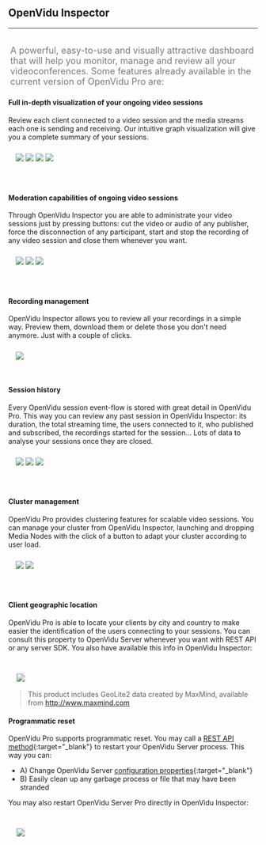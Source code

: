 <h2 id="section-title">OpenVidu Inspector</h2>
<hr>

<p style="font-size: 18px; color: #7a7a7a; margin-top: 30px; padding: 4px;">
A powerful, easy-to-use and visually attractive dashboard that will help you monitor, manage and review all your videoconferences. Some features already available in the current version of OpenVidu Pro are:
</p>

#### Full in-depth visualization of your ongoing video sessions
Review each client connected to a video session and the media streams each one is sending and receiving. Our intuitive graph visualization will give you a complete summary of your sessions.

<div class="row">
    <div class="pro-gallery" style="margin: 25px 15px 25px 15px">
        <a data-fancybox="gallery-pro1" href="img/docs/openvidu-pro/pro2.png"><img class="img-responsive img-pro" src="img/docs/openvidu-pro/pro2.png"/></a>
        <a data-fancybox="gallery-pro1" href="img/docs/openvidu-pro/pro3.png"><img class="img-responsive img-pro" src="img/docs/openvidu-pro/pro3.png"/></a>
        <a data-fancybox="gallery-pro1" href="img/docs/openvidu-pro/pro4.gif"><img class="img-responsive img-pro" src="img/docs/openvidu-pro/pro4.gif"/></a>
        <a data-fancybox="gallery-pro1" href="img/docs/openvidu-pro/pro8.png"><img class="img-responsive img-pro" src="img/docs/openvidu-pro/pro8.png"/></a>
    </div>
</div>

<br>

#### Moderation capabilities of ongoing video sessions
Through OpenVidu Inspector you are able to administrate your video sessions just by pressing buttons: cut the video or audio of any publisher, force the disconnection of any participant, start and stop the recording of any video session and close them whenever you want.

<div class="row">
    <div class="pro-gallery" style="margin: 25px 15px 25px 15px">
        <a data-fancybox="gallery-pro2" href="img/docs/openvidu-pro/pro5.png"><img class="img-responsive img-pro" src="img/docs/openvidu-pro/pro5.png"/></a>
        <a data-fancybox="gallery-pro2" href="img/docs/openvidu-pro/pro6.png"><img class="img-responsive img-pro" src="img/docs/openvidu-pro/pro6.png"/></a>
        <a data-fancybox="gallery-pro2" href="img/docs/openvidu-pro/pro7.png"><img class="img-responsive img-pro" src="img/docs/openvidu-pro/pro7.png"/></a>
    </div>
</div>

<br>

#### Recording management
OpenVidu Inspector allows you to review all your recordings in a simple way. Preview them, download them or delete those you don't need anymore. Just with a couple of clicks.

<div class="row">
    <div style="margin: 25px 15px 15px 15px">
        <a data-fancybox="gallery-pro3" href="img/docs/openvidu-pro/pro9.png"><img class="img-responsive img-pro" src="img/docs/openvidu-pro/pro9.png"/></a>
    </div>
</div>

<br>

#### Session history
Every OpenVidu session event-flow is stored with great detail in OpenVidu Pro. This way you can review any past session in OpenVidu Inspector: its duration, the total streaming time, the users connected to it, who published and subscribed, the recordings started for the session... Lots of data to analyse your sessions once they are closed.

<div class="row">
    <div class="pro-gallery" style="margin: 25px 15px 25px 15px">
        <a data-fancybox="gallery-pro4" href="img/docs/openvidu-pro/pro14.png"><img class="img-responsive img-pro" src="img/docs/openvidu-pro/pro14.png"/></a>
        <a data-fancybox="gallery-pro4" href="img/docs/openvidu-pro/pro15.png"><img class="img-responsive img-pro" src="img/docs/openvidu-pro/pro15.png"/></a>
        <a data-fancybox="gallery-pro4" href="img/docs/openvidu-pro/pro16.png"><img class="img-responsive img-pro" src="img/docs/openvidu-pro/pro16.png"/></a>
    </div>
</div>

<br>

#### Cluster management
OpenVidu Pro provides clustering features for scalable video sessions. You can manage your cluster from OpenVidu Inspector, launching and dropping Media Nodes with the click of a button to adapt your cluster according to user load.

<div class="row">
    <div class="pro-gallery" style="margin: 25px 15px 25px 15px">
        <a data-fancybox="gallery-pro7" href="img/docs/openvidu-pro/pro17.png"><img class="img-responsive img-pro" src="img/docs/openvidu-pro/pro17.png"/></a>
        <a data-fancybox="gallery-pro7" href="img/docs/openvidu-pro/pro18.png"><img class="img-responsive img-pro" src="img/docs/openvidu-pro/pro18.png"/></a>
    </div>
</div>

<br>

#### Client geographic location
OpenVidu Pro is able to locate your clients by city and country to make easier the identification of the users connecting to your sessions. You can consult this property to OpenVidu Server whenever you want with REST API or any server SDK. You also have available this info in OpenVidu Inspector:<br><br>

<div class="row">
    <div style="margin: 25px 15px 15px 15px">
        <a data-fancybox="gallery-pro5" href="img/docs/openvidu-pro/pro12.png"><img class="img-responsive img-pro" style="border: 2px solid #eeeeee" src="img/docs/openvidu-pro/pro12.png"/></a>
    </div>
</div>

> This product includes GeoLite2 data created by MaxMind, available from <a href="http://www.maxmind.com" target="_blank">http://www.maxmind.com</a>

#### Programmatic reset
OpenVidu Pro supports programmatic reset. You may call a [REST API method](openvidu-pro/reference-docs/REST-API-pro#post-prorestart){:target="_blank"} to restart your OpenVidu Server process. This way you can:

- A) Change OpenVidu Server [configuration properties](reference-docs/openvidu-config/){:target="_blank"}
- B) Easily clean up any garbage process or file that may have been stranded

You may also restart OpenVidu Server Pro directly in OpenVidu Inspector:<br><br>

<div class="row">
    <div style="margin: 25px 15px 15px 15px">
        <a data-fancybox="gallery-pro6" href="img/docs/openvidu-pro/pro13.png"><img class="img-responsive img-pro" style="border: 2px solid #eeeeee; max-height: 650px" src="img/docs/openvidu-pro/pro13.png"/></a>
    </div>
</div>

<link rel="stylesheet" href="https://cdnjs.cloudflare.com/ajax/libs/fancybox/3.1.20/jquery.fancybox.min.css" />
<script src="https://cdnjs.cloudflare.com/ajax/libs/fancybox/3.1.20/jquery.fancybox.min.js"></script>
<script>
  $().fancybox({
    selector : '[data-fancybox]',
    infobar : true,
    arrows : false,
    loop: true,
    protect: true,
    transitionEffect: 'slide',
    buttons : [
        'close'
    ],
    clickOutside : 'close',
    clickSlide   : 'close',
  });
</script>

<link rel="stylesheet" href="https://use.fontawesome.com/releases/v5.4.1/css/brands.css" integrity="sha384-Px1uYmw7+bCkOsNAiAV5nxGKJ0Ixn5nChyW8lCK1Li1ic9nbO5pC/iXaq27X5ENt" crossorigin="anonymous">
<link rel="stylesheet" href="https://use.fontawesome.com/releases/v5.4.1/css/fontawesome.css" integrity="sha384-BzCy2fixOYd0HObpx3GMefNqdbA7Qjcc91RgYeDjrHTIEXqiF00jKvgQG0+zY/7I" crossorigin="anonymous">

<link rel="stylesheet" type="text/css" href="css/downloads/slick-1.6.0.css"/>
<link rel="stylesheet" type="text/css" href="css/slick-theme.css"/>
<script type="text/javascript" src="js/downloads/slick-1.6.0.min.js"></script>

<script>
    $('.pro-gallery').slick({
      autoplay: true,
      arrows: false,
      autoplaySpeed: 3000,
      dots: true,
      infinite: true,
      pauseOnHover: false,
      pauseOnFocus: false,
      responsive: [
      {
        breakpoint: 768,
        settings: {
          arrows: false,
          slidesToShow: 1
        }
      },
    ]
    });
</script>
